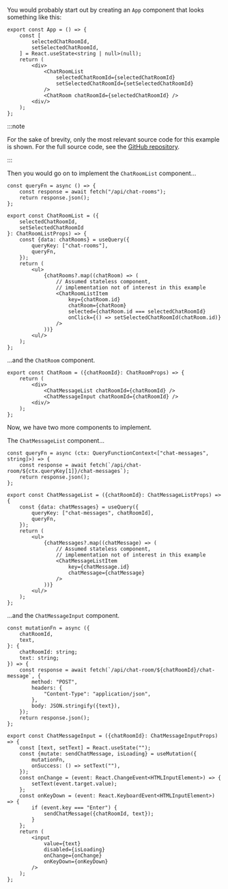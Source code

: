 You would probably start out by creating an `App` component that looks something like this:

```tsx title="src/components/App.tsx"
export const App = () => {
    const [
        selectedChatRoomId,
        setSelectedChatRoomId,
    ] = React.useState<string | null>(null);
    return (
        <div>
            <ChatRoomList
                selectedChatRoomId={selectedChatRoomId}
                setSelectedChatRoomId={setSelectedChatRoomId}
            />
            <ChatRoom chatRoomId={selectedChatRoomId} />
        <div/>
    );
};
```

:::note

For the sake of brevity, only the most relevant source code for this example is shown. For the full source code, see the [GitHub repository](https://github.com/DanielGiljam/offline-full-text-search-in-web-app/tree/main/apps/typical-chat-app-with-react-query).

:::

Then you would go on to implement the `ChatRoomList` component…

```tsx title="src/components/ChatRoomList.tsx"
const queryFn = async () => {
    const response = await fetch("/api/chat-rooms");
    return response.json();
};

export const ChatRoomList = ({
    selectedChatRoomId,
    setSelectedChatRoomId
}: ChatRoomListProps) => {
    const {data: chatRooms} = useQuery({
        queryKey: ["chat-rooms"],
        queryFn,
    });
    return (
        <ul>
            {chatRooms?.map((chatRoom) => (
                // Assumed stateless component,
                // implementation not of interest in this example
                <ChatRoomListItem
                    key={chatRoom.id}
                    chatRoom={chatRoom}
                    selected={chatRoom.id === selectedChatRoomId}
                    onClick={() => setSelectedChatRoomId(chatRoom.id)}
                />
            ))}
        <ul/>
    );
};
```

…and the `ChatRoom` component.

```tsx title="src/components/ChatRoom.tsx"
export const ChatRoom = ({chatRoomId}: ChatRoomProps) => {
    return (
        <div>
            <ChatMessageList chatRoomId={chatRoomId} />
            <ChatMessageInput chatRoomId={chatRoomId} />
        <div/>
    );
};
```

Now, we have two more components to implement.

The `ChatMessageList` component…

```tsx title="src/components/ChatMessageList.tsx"
const queryFn = async (ctx: QueryFunctionContext<["chat-messages", string]>) => {
    const response = await fetch(`/api/chat-room/${ctx.queryKey[1]}/chat-messages`);
    return response.json();
};

export const ChatMessageList = ({chatRoomId}: ChatMessageListProps) => {
    const {data: chatMessages} = useQuery({
        queryKey: ["chat-messages", chatRoomId],
        queryFn,
    });
    return (
        <ul>
            {chatMessages?.map((chatMessage) => (
                // Assumed stateless component,
                // implementation not of interest in this example
                <ChatMessageListItem
                    key={chatMessage.id}
                    chatMessage={chatMessage}
                />
            ))}
        <ul/>
    );
};
```

…and the `ChatMessageInput` component.

```tsx title="src/components/ChatMessageInput.tsx"
const mutationFn = async ({
    chatRoomId,
    text,
}: {
    chatRoomId: string;
    text: string;
}) => {
    const response = await fetch(`/api/chat-room/${chatRoomId}/chat-message`, {
        method: "POST",
        headers: {
            "Content-Type": "application/json",
        },
        body: JSON.stringify({text}),
    });
    return response.json();
};

export const ChatMessageInput = ({chatRoomId}: ChatMessageInputProps) => {
    const [text, setText] = React.useState("");
    const {mutate: sendChatMessage, isLoading} = useMutation({
        mutationFn,
        onSuccess: () => setText(""),
    });
    const onChange = (event: React.ChangeEvent<HTMLInputElement>) => {
        setText(event.target.value);
    };
    const onKeyDown = (event: React.KeyboardEvent<HTMLInputElement>) => {
        if (event.key === "Enter") {
            sendChatMessage({chatRoomId, text});
        }
    };
    return (
        <input
            value={text}
            disabled={isLoading}
            onChange={onChange}
            onKeyDown={onKeyDown}
        />
    );
};
```
